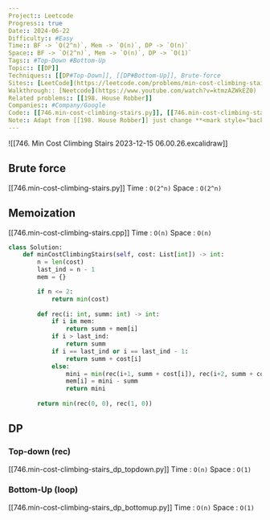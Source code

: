 ```yaml
---
Project:: Leetcode
Progress:: true
Date:: 2024-06-22
Difficulty:: #Easy 
Time:: BF -> `O(2^n)`, Mem -> `O(n)`, DP -> `O(n)`
Space:: BF -> `O(2^n)`, Mem -> `O(n)`, DP -> `O(1)`
Tags:: #Top-Down #Bottom-Up 
Topic:: [[DP]]
Techniques:: [[DP#Top-Down]], [[DP#Bottom-Up]], Brute-force
Sites:: [LeetCode](https://leetcode.com/problems/min-cost-climbing-stairs/description/)
Walkthrough:: [Neetcode](https://www.youtube.com/watch?v=ktmzAZWkEZ0)
Related problems:: [[198. House Robber]]
Companies:: #Company/Google
Code:: [[746.min-cost-climbing-stairs.py]], [[746.min-cost-climbing-stairs_dp_topdown.py]], [[746.min-cost-climbing-stairs_dp_bottomup.py]]
Note:: Adapt from [[198. House Robber]] just change **<mark style="background: #FFB86CA6;">max</mark>** to **<mark style="background: #FF5582A6;">min</mark>** and stepping condition from +2, +3(no adjacent house) to +1, +2(climbing 1 or 2 steps)
---
```


![[746. Min Cost Climbing Stairs 2023-12-15 06.00.26.excalidraw]]

## Brute force
[[746.min-cost-climbing-stairs.py]]
Time : `O(2^n)`
Space : `O(2^n)`

## Memoization
[[746.min-cost-climbing-stairs.cpp]]
Time : `O(n)`
Space : `O(n)`

```python
class Solution:
    def minCostClimbingStairs(self, cost: List[int]) -> int:
        n = len(cost)
        last_ind = n - 1
        mem = {}

        if n <= 2:
            return min(cost)
        
        def rec(i: int, summ: int) -> int:
            if i in mem:
                return summ + mem[i]
            if i > last_ind:
                return summ
            if i == last_ind or i == last_ind - 1:
                return summ + cost[i]                                   
            else:
                mini = min(rec(i+1, summ + cost[i]), rec(i+2, summ + cost[i]))
                mem[i] = mini - summ
                return mini
            
        return min(rec(0, 0), rec(1, 0))
```



## DP
### Top-down (rec)
[[746.min-cost-climbing-stairs_dp_topdown.py]]
Time : `O(n)`
Space : `O(1)`
### Bottom-Up (loop)
[[746.min-cost-climbing-stairs_dp_bottomup.py]]
Time : `O(n)`
Space : `O(1)`
